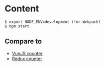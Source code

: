 # Content

```
$ export NODE_ENV=development (for Webpack)
$ npm start
```

## Compare to

* [VueJS counter](https://github.com/vuejs/vuex/tree/dev/examples/counter)
* [Redux counter](https://github.com/reactjs/redux/tree/master/examples/counter)
